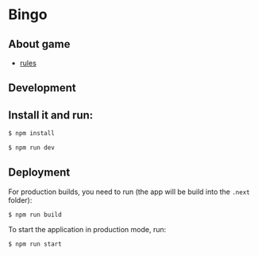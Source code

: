 # Bingo

## About game
- [rules](https://www.youtube.com/watch?v=nGCEpUAnkSg)

## Development


## Install it and run:

```sh
$ npm install
```
```sh
$ npm run dev
```

## Deployment

For production builds, you need to run (the app will be build into the `.next` folder):

```shell
$ npm run build
```

To start the application in production mode, run:

```shell
$ npm run start
```
